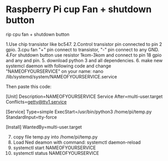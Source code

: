# Raspberry Pi cup Fan + shutdown button
rip cpu fan + shutdown button

1.Use chip transistor like bc547.
2.Control transistor pin connected to pin 2 gpio.
3.cpu fan "+" pin connect to transistor, "-" pin connect to any GND.
4.For shutdown button use resistor 1kom-3kom and connect to pin 18 gpio and any and pin.
5. download python 3 and all dependencies.
6. make new systemcl daemon with following code and change "NAMEOFYOURSERVICE" on your name:
  nano /lib/systemd/system/NAMEOFYOURSERVICE.service
  
Then paste this code:

[Unit]
Description=NAMEOFYOURSERVICE Service
After=multi-user.target
Conflicts=getty@tty1.service

[Service]
Type=simple
ExecStart=/usr/bin/python3 /home/pi/temp.py
StandardInput=tty-force

[Install]
WantedBy=multi-user.target


7. copy file temp.py into /home/pi/temp.py
8. Load Ned deamon with command: systemctl daemon-reload
9. systemctl start NAMEOFYOURSERVICE
10. systemctl status NAMEOFYOURSERVICE

